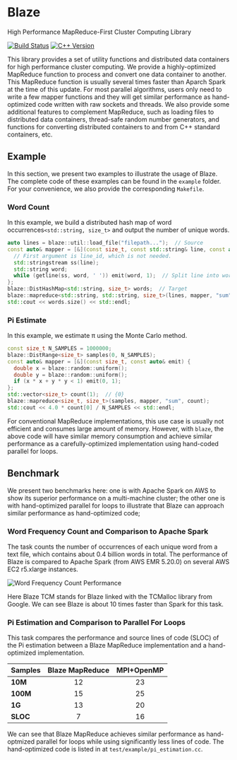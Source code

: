 # Blaze
High Performance MapReduce-First Cluster Computing Library

[![Build Status](https://travis-ci.org/junhao12131/blaze.svg?branch=master)](https://travis-ci.org/junhao12131/blaze)
[![C++ Version](https://img.shields.io/badge/c%2B%2B-%3E%3D_14-blue.svg)](https://en.wikipedia.org/wiki/C%2B%2B14)

This library provides a set of utility functions and distributed data containers for high performance cluster computing.
We provide a highly-optimized MapReduce function to process and convert one data container to another.
This MapReduce function is usually several times faster than Aparch Spark at the time of this update.
For most parallel algorithms, users only need to write a few mapper functions and they will get similar performance as hand-optimized code written with raw sockets and threads.
We also provide some additional features to complement MapReduce, such as loading files to distributed data containers, thread-safe random number generators, and functions for converting distributed containers to and from C++ standard containers, etc.

## Example
In this section, we present two examples to illustrate the usage of Blaze.
The complete code of these examples can be found in the `example` folder.
For your convenience, we also provide the corresponding `Makefile`.

### Word Count
In this example, we build a distributed hash map of word occurrences`<std::string, size_t>` and output the number of unique words.
```C++
auto lines = blaze::util::load_file("filepath...");  // Source
const auto& mapper = [&](const size_t, const std::string& line, const auto& emit) {
  // First argument is line_id, which is not needed.
  std::stringstream ss(line);
  std::string word;
  while (getline(ss, word, ' ')) emit(word, 1);  // Split line into words.
};
blaze::DistHashMap<std::string, size_t> words;  // Target
blaze::mapreduce<std::string, std::string, size_t>(lines, mapper, "sum", words);
std::cout << words.size() << std::endl;
```

### Pi Estimate
In this example, we estimate π using the Monte Carlo method.
```C++
const size_t N_SAMPLES = 1000000;
blaze::DistRange<size_t> samples(0, N_SAMPLES);
const auto& mapper = [&](const size_t, const auto& emit) {
  double x = blaze::random::uniform();
  double y = blaze::random::uniform();
  if (x * x + y * y < 1) emit(0, 1);
};
std::vector<size_t> count(1);  // {0}
blaze::mapreduce<size_t, size_t>(samples, mapper, "sum", count);
std::cout << 4.0 * count[0] / N_SAMPLES << std::endl;
```
For conventional MapReduce implementations, this use case is usually not efficient and consumes large amount of memory.
However, with `blaze`, the above code will have similar memory consumption and achieve similar performance as a carefully-optimized implementation using hand-coded parallel for loops.

## Benchmark
We present two benchmarks here:
one is with Apache Spark on AWS to show its superior performance on a multi-machine cluster;
the other one is with hand-optimized parallel for loops to illustrate that Blaze can approach similar performance as hand-optimized code;

### Word Frequency Count and Comparison to Apache Spark
The task counts the number of occurrences of each unique word from a text file, which contains about 0.4 billion words in total.
The performance of Blaze is compared to Apache Spark (from AWS EMR 5.20.0) on several AWS EC2 r5.xlarge instances.

![Word Frequency Count Performance](https://raw.githubusercontent.com/junhao12131/blaze/master/test/benchmark/plot/wordcount_speed.png)

Here Blaze TCM stands for Blaze linked with the TCMalloc library from Google.
We can see Blaze is about 10 times faster than Spark for this task.

### Pi Estimation and Comparison to Parallel For Loops
This task compares the performance and source lines of code (SLOC) of the Pi estimation between a Blaze MapReduce implementation and a hand-optimized implementation.

| Samples | Blaze MapReduce | MPI+OpenMP |
| --- | :---: | :---: |
| **10M** | 12 | 23 |
| **100M** | 15 | 25 |
| **1G** | 13 | 20 |
| **SLOC** | 7 | 16 |

We can see that Blaze MapReduce achieves similar performance as hand-optmized parallel for loops while using significantly less lines of code.
The hand-optimized code is listed in at `test/example/pi_estimation.cc`.
